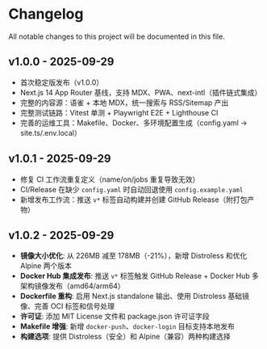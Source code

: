 # Changelog

All notable changes to this project will be documented in this file.

## v1.0.0 - 2025-09-29

- 首次稳定版发布（v1.0.0）
- Next.js 14 App Router 基线，支持 MDX、PWA、next-intl（插件链式集成）
- 完整的内容源：语雀 + 本地 MDX，统一搜索与 RSS/Sitemap 产出
- 完整测试链路：Vitest 单测 + Playwright E2E + Lighthouse CI
- 完善的运维工具：Makefile、Docker、多环境配置生成（config.yaml → site.ts/.env.local）


## v1.0.1 - 2025-09-29

- 修复 CI 工作流重复定义（name/on/jobs 重复导致无效）
- CI/Release 在缺少 `config.yaml` 时自动回退使用 `config.example.yaml`
- 新增发布工作流：推送 `v*` 标签自动构建并创建 GitHub Release（附打包产物）


## v1.0.2 - 2025-09-29

- **镜像大小优化**: 从 226MB 减至 178MB（-21%），新增 Distroless 和优化 Alpine 两个版本
- **Docker Hub 集成发布**: 推送 `v*` 标签触发 GitHub Release + Docker Hub 多架构镜像发布（amd64/arm64）
- **Dockerfile 重构**: 启用 Next.js standalone 输出、使用 Distroless 基础镜像、完善 OCI 标签和信号处理
- **许可证**: 添加 MIT License 文件和 package.json 许可证字段
- **Makefile 增强**: 新增 `docker-push`、`docker-login` 目标支持本地发布
- **构建选项**: 提供 Distroless（安全）和 Alpine（兼容）两种构建选择